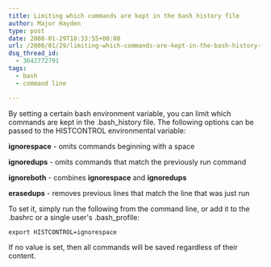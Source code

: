 ```yaml
---
title: Limiting which commands are kept in the bash history file
author: Major Hayden
type: post
date: 2008-01-29T18:33:55+00:00
url: /2008/01/29/limiting-which-commands-are-kept-in-the-bash-history-file/
dsq_thread_id:
  - 3642772791
tags:
  - bash
  - command line

---
```

By setting a certain bash environment variable, you can limit which commands are kept in the .bash_history file. The following options can be passed to the HISTCONTROL environmental variable:

**ignorespace** - omits commands beginning with a space

**ignoredups** - omits commands that match the previously run command

**ignoreboth** - combines **ignorespace** and **ignoredups**

**erasedups** - removes previous lines that match the line that was just run

To set it, simply run the following from the command line, or add it to the .bashrc or a single user's .bash_profile:

`export HISTCONTROL=ignorespace`

If no value is set, then all commands will be saved regardless of their content.
